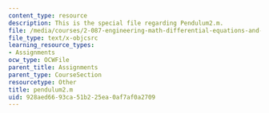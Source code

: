 ```yaml
---
content_type: resource
description: This is the special file regarding Pendulum2.m.
file: /media/courses/2-087-engineering-math-differential-equations-and-linear-algebra-fall-2014/928aed6693ca51b225ea0af7af0a2709_pendulum2.m
file_type: text/x-objcsrc
learning_resource_types:
- Assignments
ocw_type: OCWFile
parent_title: Assignments
parent_type: CourseSection
resourcetype: Other
title: pendulum2.m
uid: 928aed66-93ca-51b2-25ea-0af7af0a2709
---
```

